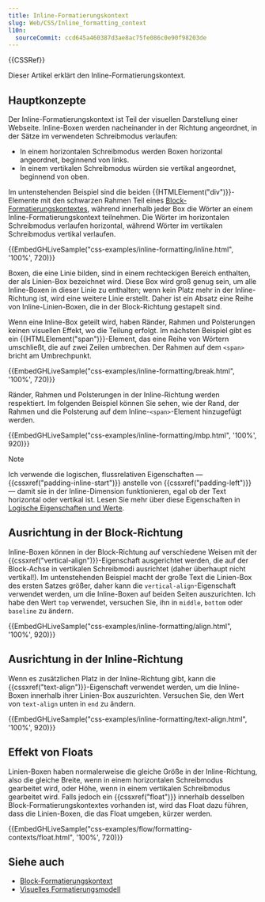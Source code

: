 ```yaml
---
title: Inline-Formatierungskontext
slug: Web/CSS/Inline_formatting_context
l10n:
  sourceCommit: ccd645a460387d3ae8ac75fe086c0e90f98203de
---
```


{{CSSRef}}

Dieser Artikel erklärt den Inline-Formatierungskontext.

## Hauptkonzepte

Der Inline-Formatierungskontext ist Teil der visuellen Darstellung einer Webseite. Inline-Boxen werden nacheinander in der Richtung angeordnet, in der Sätze im verwendeten Schreibmodus verlaufen:

- In einem horizontalen Schreibmodus werden Boxen horizontal angeordnet, beginnend von links.
- In einem vertikalen Schreibmodus würden sie vertikal angeordnet, beginnend von oben.

Im untenstehenden Beispiel sind die beiden {{HTMLElement("div")}}-Elemente mit den schwarzen Rahmen Teil eines [Block-Formatierungskontextes](/de/docs/Web/CSS/CSS_display/Block_formatting_context), während innerhalb jeder Box die Wörter an einem Inline-Formatierungskontext teilnehmen. Die Wörter im horizontalen Schreibmodus verlaufen horizontal, während Wörter im vertikalen Schreibmodus vertikal verlaufen.

{{EmbedGHLiveSample("css-examples/inline-formatting/inline.html", '100%', 720)}}

Boxen, die eine Linie bilden, sind in einem rechteckigen Bereich enthalten, der als Linien-Box bezeichnet wird. Diese Box wird groß genug sein, um alle Inline-Boxen in dieser Linie zu enthalten; wenn kein Platz mehr in der Inline-Richtung ist, wird eine weitere Linie erstellt. Daher ist ein Absatz eine Reihe von Inline-Linien-Boxen, die in der Block-Richtung gestapelt sind.

Wenn eine Inline-Box geteilt wird, haben Ränder, Rahmen und Polsterungen keinen visuellen Effekt, wo die Teilung erfolgt. Im nächsten Beispiel gibt es ein {{HTMLElement("span")}}-Element, das eine Reihe von Wörtern umschließt, die auf zwei Zeilen umbrechen. Der Rahmen auf dem `<span>` bricht am Umbrechpunkt.

{{EmbedGHLiveSample("css-examples/inline-formatting/break.html", '100%', 720)}}

Ränder, Rahmen und Polsterungen in der Inline-Richtung werden respektiert. Im folgenden Beispiel können Sie sehen, wie der Rand, der Rahmen und die Polsterung auf dem Inline-`<span>`-Element hinzugefügt werden.

{{EmbedGHLiveSample("css-examples/inline-formatting/mbp.html", '100%', 920)}}

> [!NOTE]
> Ich verwende die logischen, flussrelativen Eigenschaften — {{cssxref("padding-inline-start")}} anstelle von {{cssxref("padding-left")}} — damit sie in der Inline-Dimension funktionieren, egal ob der Text horizontal oder vertikal ist. Lesen Sie mehr über diese Eigenschaften in [Logische Eigenschaften und Werte](/de/docs/Web/CSS/CSS_logical_properties_and_values).

## Ausrichtung in der Block-Richtung

Inline-Boxen können in der Block-Richtung auf verschiedene Weisen mit der {{cssxref("vertical-align")}}-Eigenschaft ausgerichtet werden, die auf der Block-Achse in vertikalen Schreibmodi ausrichtet (daher überhaupt nicht vertikal!). Im untenstehenden Beispiel macht der große Text die Linien-Box des ersten Satzes größer, daher kann die `vertical-align`-Eigenschaft verwendet werden, um die Inline-Boxen auf beiden Seiten auszurichten. Ich habe den Wert `top` verwendet, versuchen Sie, ihn in `middle`, `bottom` oder `baseline` zu ändern.

{{EmbedGHLiveSample("css-examples/inline-formatting/align.html", '100%', 920)}}

## Ausrichtung in der Inline-Richtung

Wenn es zusätzlichen Platz in der Inline-Richtung gibt, kann die {{cssxref("text-align")}}-Eigenschaft verwendet werden, um die Inline-Boxen innerhalb ihrer Linien-Box auszurichten. Versuchen Sie, den Wert von `text-align` unten in `end` zu ändern.

{{EmbedGHLiveSample("css-examples/inline-formatting/text-align.html", '100%', 920)}}

## Effekt von Floats

Linien-Boxen haben normalerweise die gleiche Größe in der Inline-Richtung, also die gleiche Breite, wenn in einem horizontalen Schreibmodus gearbeitet wird, oder Höhe, wenn in einem vertikalen Schreibmodus gearbeitet wird. Falls jedoch ein {{cssxref("float")}} innerhalb desselben Block-Formatierungskontextes vorhanden ist, wird das Float dazu führen, dass die Linien-Boxen, die das Float umgeben, kürzer werden.

{{EmbedGHLiveSample("css-examples/flow/formatting-contexts/float.html", '100%', 720)}}

## Siehe auch

- [Block-Formatierungskontext](/de/docs/Web/CSS/CSS_display/Block_formatting_context)
- [Visuelles Formatierungsmodell](/de/docs/Web/CSS/Visual_formatting_model)
